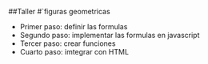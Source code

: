 

##Taller #`figuras geometricas

- Primer paso: definir las formulas
- Segundo paso: implementar las formulas en javascript
- Tercer paso: crear funciones
- Cuarto paso: imtegrar con HTML
